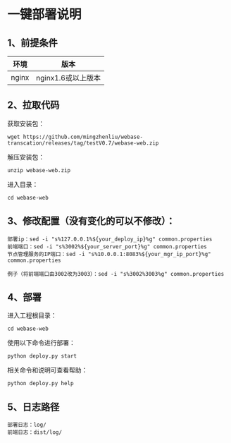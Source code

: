 # 一键部署说明

## 1、前提条件

| 环境   | 版本                   |
| ------ | ---------------------- |
| nginx   | nginx1.6或以上版本 |

## 2、拉取代码

获取安装包：
```shell
wget https://github.com/mingzhenliu/webase-transcation/releases/tag/testV0.7/webase-web.zip
```
解压安装包：
```shell
unzip webase-web.zip
```
进入目录：
```shell
cd webase-web
```

## 3、修改配置（没有变化的可以不修改）：

```shell
部署ip：sed -i "s%127.0.0.1%${your_deploy_ip}%g" common.properties
前端端口：sed -i "s%3002%${your_server_port}%g" common.properties
节点管理服务的IP端口：sed -i "s%10.0.0.1:8083%${your_mgr_ip_port}%g" common.properties

例子（将前端端口由3002改为3003）：sed -i "s%3002%3003%g" common.properties
```

## 4、部署
进入工程根目录：
```shell
cd webase-web
```
使用以下命令进行部署：
```shell
python deploy.py start
```
相关命令和说明可查看帮助：
```shell
python deploy.py help
```

## 5、日志路径
```
部署日志：log/
前端日志：dist/log/
```



